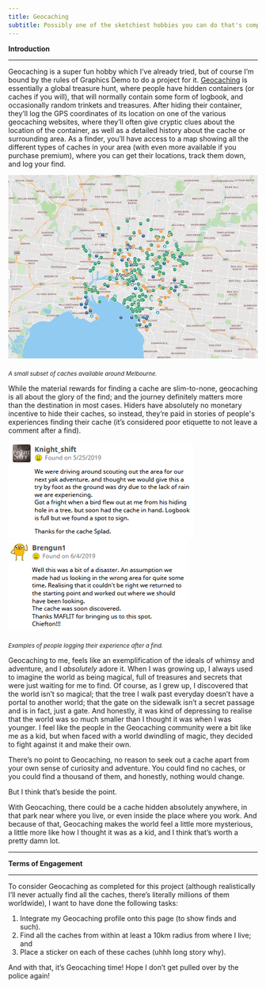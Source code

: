 ```yaml
---
title: Geocaching
subtitle: Possibly one of the sketchiest hobbies you can do that's completely legal
---
```


**Introduction**

---

Geocaching is a super fun hobby which I’ve already tried, but of course I’m bound by the rules of Graphics Demo to do a project for it. [Geocaching](https://www.geocaching.com) is essentially a global treasure hunt, where people have hidden containers (or caches if you will), that will normally contain some form of logbook, and occasionally random trinkets and treasures. After hiding their container, they’ll log the GPS coordinates of its location on one of the various geocaching websites, where they’ll often give cryptic clues about the location of the container, as well as a detailed history about the cache or surrounding area. As a finder, you’ll have access to a map showing all the different types of caches in your area (with even more available if you purchase premium), where you can get their locations, track them down, and log your find.

![Melbourne Geocaching Map](/assets/images/hobby/GeocachingMap.jpg "Melbourne Geocaching Map")

<sub>_A small subset of caches available around Melbourne._</sub>

While the material rewards for finding a cache are slim-to-none, geocaching is all about the glory of the find; and the journey definitely matters more than the destination in most cases. Hiders have absolutely no monetary incentive to hide their caches, so instead, they’re paid in stories of people's experiences finding their cache (it’s considered poor etiquette to not leave a comment after a find).

![Cache Comment 1](/assets/images/hobby/GeocachingComment1.png "Geocache Find, Comment 1") ![Cache Comment 2](/assets/images/hobby/GeocachingComment2.png "Geocache Find, Comment 2")

<sub>_Examples of people logging their experience after a find._</sub>

Geocaching to me, feels like an exemplification of the ideals of whimsy and adventure, and I _absolutely_ adore it. When I was growing up, I always used to imagine the world as being magical, full of treasures and secrets that were just waiting for me to find. Of course, as I grew up, I discovered that the world isn’t so magical; that the tree I walk past everyday doesn’t have a portal to another world; that the gate on the sidewalk isn’t a secret passage and is in fact, just a gate. And honestly, it was kind of depressing to realise that the world was so much smaller than I thought it was when I was younger. I feel like the people in the Geocaching community were a bit like me as a kid, but when faced with a world dwindling of magic, they decided to fight against it and make their own. 

There’s no point to Geocaching, no reason to seek out a cache apart from your own sense of curiosity and adventure. You could find no caches, or you could find a thousand of them, and honestly, nothing would change. 

But I think that’s beside the point.

With Geocaching, there could be a cache hidden absolutely anywhere, in that park near where you live, or even inside the place where you work. And because of that, Geocaching makes the world feel a little more mysterious, a little more like how I thought it was as a kid, and I think that’s worth a pretty damn lot.

---

**Terms of Engagement**

---

To consider Geocaching as completed for this project (although realistically I’ll never actually find all the caches, there’s literally millions of them worldwide), I want to have done the following tasks:



1. Integrate my Geocaching profile onto this page (to show finds and such).
2. Find all the caches from within at least a 10km radius from where I live; and
3. Place a sticker on each of these caches (uhhh long story why).

And with that, it’s Geocaching time! Hope I don’t get pulled over by the police again!
